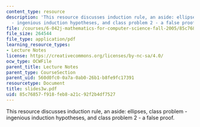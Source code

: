 ```yaml
---
content_type: resource
description: 'This resource discusses induction rule, an aside: ellipses, class problem
  - ingenious induction hypotheses, and class problem 2 - a false proof.'
file: /courses/6-042j-mathematics-for-computer-science-fall-2005/85c76857f918feb8a21c92f2b4df7527_slides3w.pdf
file_size: 264544
file_type: application/pdf
learning_resource_types:
- Lecture Notes
license: https://creativecommons.org/licenses/by-nc-sa/4.0/
ocw_type: OCWFile
parent_title: Lecture Notes
parent_type: CourseSection
parent_uid: 560d0fc0-0a7a-0ab0-26b1-b8fe9fc17391
resourcetype: Document
title: slides3w.pdf
uid: 85c76857-f918-feb8-a21c-92f2b4df7527
---
```

This resource discusses induction rule, an aside: ellipses, class problem - ingenious induction hypotheses, and class problem 2 - a false proof.